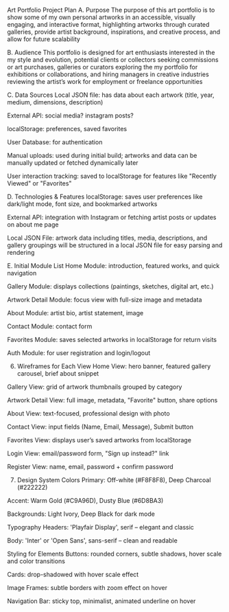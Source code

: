 Art Portfolio Project Plan
A. Purpose
The purpose of this art portfolio is to show some of my own personal artworks in an accessible, visually engaging, and interactive format, highlighting artworks through curated galleries, provide artist background, inspirations, and creative process, and allow for future scalability

B. Audience
This portfolio is designed for art enthusiasts interested in the my style and evolution, potential clients or collectors seeking commissions or art purchases, galleries or curators exploring the my portfolio for exhibitions or collaborations, and hiring managers in creative industries reviewing the artist’s work for employment or freelance opportunities

C. Data Sources
Local JSON file: has data about each artwork (title, year, medium, dimensions, description)

External API: social media? instagram posts?

localStorage: preferences, saved favorites

User Database: for authentication 

Manual uploads: used during initial build; artworks and data can be manually updated or fetched dynamically later

User interaction tracking: saved to localStorage for features like "Recently Viewed" or "Favorites"

D. Technologies & Features
localStorage: saves user preferences like dark/light mode, font size, and bookmarked artworks

External API: integration with Instagram or fetching artist posts or updates on about me page

Local JSON File: artwork data including titles, media, descriptions, and gallery groupings will be structured in a local JSON file for easy parsing and rendering

E. Initial Module List
Home Module: introduction, featured works, and quick navigation

Gallery Module: displays collections (paintings, sketches, digital art, etc.)

Artwork Detail Module: focus view with full-size image and metadata

About Module: artist bio, artist statement, image

Contact Module: contact form

Favorites Module: saves selected artworks in localStorage for return visits

Auth Module: for user registration and login/logout

6. Wireframes for Each View
Home View: hero banner, featured gallery carousel, brief about snippet

Gallery View: grid of artwork thumbnails grouped by category

Artwork Detail View: full image, metadata, "Favorite" button, share options

About View: text-focused, professional design with photo

Contact View: input fields (Name, Email, Message), Submit button

Favorites View: displays user’s saved artworks from localStorage

Login View: email/password form, "Sign up instead?" link

Register View: name, email, password + confirm password

7. Design System
Colors
Primary: Off-white (#F8F8F8), Deep Charcoal (#222222)

Accent: Warm Gold (#C9A96D), Dusty Blue (#6D8BA3)

Backgrounds: Light Ivory, Deep Black for dark mode

Typography
Headers: 'Playfair Display', serif – elegant and classic

Body: 'Inter' or 'Open Sans', sans-serif – clean and readable

Styling for Elements
Buttons: rounded corners, subtle shadows, hover scale and color transitions

Cards: drop-shadowed with hover scale effect

Image Frames: subtle borders with zoom effect on hover

Navigation Bar: sticky top, minimalist, animated underline on hover